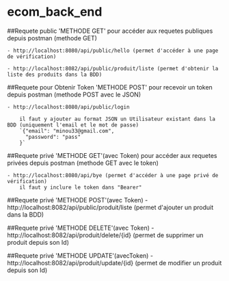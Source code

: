 # ecom_back_end

##Requete public 'METHODE GET'
pour accéder aux requetes publiques depuis postman (methode GET)

    - http://localhost:8080/api/public/hello (permet d'accéder à une page de vérification)

    - http://localhost:8082/api/public/produit/liste (permet d'obtenir la liste des produits dans la BDD)

    
##Requete pour Obtenir Token 'METHODE POST'
pour recevoir un token depuis postman (methode POST avec le JSON)

    - http://localhost:8080/api/public/login

        il faut y ajouter au format JSON un Utilisateur existant dans la BDD (uniquement l'email et le mot de passe)
        `{"email": "minou33@gmail.com",
          "password": "pass"
        }`

##Requete privé 'METHODE GET'(avec Token)
pour accéder aux requetes privées depuis postman (methode GET avec le token)

    - http://localhost:8080/api/bye (permet d'accéder à une page privé de vérification)
        il faut y inclure le token dans "Bearer" 

##Requete privé 'METHODE POST'(avec Token)
    - http://localhost:8082/api/public/produit/liste (permet d'ajouter un produit dans la BDD)

##Requete privé 'METHODE DELETE'(avec Token)
    - http://localhost:8082/api/produit/delete/{id} (permet de supprimer un produit depuis son Id)


##Requete privé 'METHODE UPDATE'(avecToken)
    - http://localhost:8082/api/produit/update/{id} (permet de modifier un produit depuis son Id)

